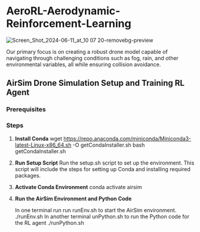 # AeroRL-Aerodynamic-Reinforcement-Learning
![Screen_Shot_2024-06-11_at_10 07 20-removebg-preview](https://github.com/ScriptServants/AeroRL-Aerodynamic-Reinforcement-Learning-/assets/172327968/08ac8c97-ee26-4f9d-af53-0fb62ee9623f)

Our primary focus is on creating a robust drone model capable of navigating through challenging conditions such as fog, rain, and other environmental variables, all while ensuring collision avoidance.

## AirSim Drone Simulation Setup and Training RL Agent

### Prerequisites

### Steps
1. **Install Conda**
   wget https://repo.anaconda.com/miniconda/Miniconda3-latest-Linux-x86_64.sh -O getCondaInstaller.sh
   bash getCondaInstaller.sh
   
2. **Run Setup Script**
   Run the setup.sh script to set up the environment. This script will include the steps for setting up Conda and installing required     
   packages.

3. **Activate Conda Environment**
   conda activate airsim

4. **Run the AirSim Environment and Python Code**
   
   In one terminal run run runEnv.sh to start the AirSim environment.
         ./runEnv.sh
   In another terminal unPython.sh to run the Python code for the RL agent
         ./runPython.sh
